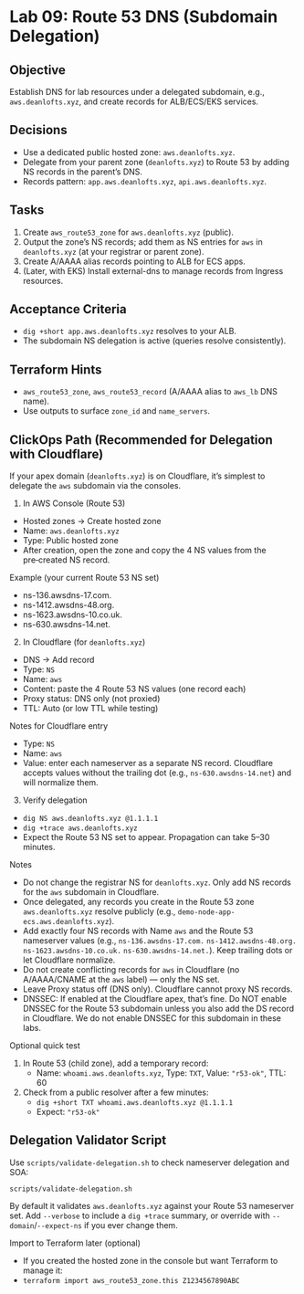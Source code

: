 # Lab 09: Route 53 DNS (Subdomain Delegation)

## Objective

Establish DNS for lab resources under a delegated subdomain, e.g., `aws.deanlofts.xyz`, and create records for ALB/ECS/EKS services.

## Decisions

- Use a dedicated public hosted zone: `aws.deanlofts.xyz`.
- Delegate from your parent zone (`deanlofts.xyz`) to Route 53 by adding NS records in the parent’s DNS.
- Records pattern: `app.aws.deanlofts.xyz`, `api.aws.deanlofts.xyz`.

## Tasks

1. Create `aws_route53_zone` for `aws.deanlofts.xyz` (public).
2. Output the zone’s NS records; add them as NS entries for `aws` in `deanlofts.xyz` (at your registrar or parent zone).
3. Create A/AAAA alias records pointing to ALB for ECS apps.
4. (Later, with EKS) Install external-dns to manage records from Ingress resources.

## Acceptance Criteria

- `dig +short app.aws.deanlofts.xyz` resolves to your ALB.
- The subdomain NS delegation is active (queries resolve consistently).

## Terraform Hints

- `aws_route53_zone`, `aws_route53_record` (A/AAAA alias to `aws_lb` DNS name).
- Use outputs to surface `zone_id` and `name_servers`.

## ClickOps Path (Recommended for Delegation with Cloudflare)

If your apex domain (`deanlofts.xyz`) is on Cloudflare, it’s simplest to delegate the `aws` subdomain via the consoles.

1. In AWS Console (Route 53)

- Hosted zones → Create hosted zone
- Name: `aws.deanlofts.xyz`
- Type: Public hosted zone
- After creation, open the zone and copy the 4 NS values from the pre‑created NS record.

Example (your current Route 53 NS set)

- ns-136.awsdns-17.com.
- ns-1412.awsdns-48.org.
- ns-1623.awsdns-10.co.uk.
- ns-630.awsdns-14.net.

2. In Cloudflare (for `deanlofts.xyz`)

- DNS → Add record
- Type: `NS`
- Name: `aws`
- Content: paste the 4 Route 53 NS values (one record each)
- Proxy status: DNS only (not proxied)
- TTL: Auto (or low TTL while testing)

Notes for Cloudflare entry

- Type: `NS`
- Name: `aws`
- Value: enter each nameserver as a separate NS record. Cloudflare accepts values without the trailing dot (e.g., `ns-630.awsdns-14.net`) and will normalize them.

3. Verify delegation

- `dig NS aws.deanlofts.xyz @1.1.1.1`
- `dig +trace aws.deanlofts.xyz`
- Expect the Route 53 NS set to appear. Propagation can take 5–30 minutes.

Notes

- Do not change the registrar NS for `deanlofts.xyz`. Only add NS records for the `aws` subdomain in Cloudflare.
- Once delegated, any records you create in the Route 53 zone `aws.deanlofts.xyz` resolve publicly (e.g., `demo-node-app-ecs.aws.deanlofts.xyz`).
- Add exactly four NS records with Name `aws` and the Route 53 nameserver values (e.g., `ns-136.awsdns-17.com.` `ns-1412.awsdns-48.org.` `ns-1623.awsdns-10.co.uk.` `ns-630.awsdns-14.net.`). Keep trailing dots or let Cloudflare normalize.
- Do not create conflicting records for `aws` in Cloudflare (no A/AAAA/CNAME at the `aws` label) — only the NS set.
- Leave Proxy status off (DNS only). Cloudflare cannot proxy NS records.
- DNSSEC: If enabled at the Cloudflare apex, that’s fine. Do NOT enable DNSSEC for the Route 53 subdomain unless you also add the DS record in Cloudflare. We do not enable DNSSEC for this subdomain in these labs.

Optional quick test

1. In Route 53 (child zone), add a temporary record:
   - Name: `whoami.aws.deanlofts.xyz`, Type: `TXT`, Value: `"r53-ok"`, TTL: 60
2. Check from a public resolver after a few minutes:
   - `dig +short TXT whoami.aws.deanlofts.xyz @1.1.1.1`
   - Expect: `"r53-ok"`

## Delegation Validator Script

Use `scripts/validate-delegation.sh` to check nameserver delegation and SOA:

```
scripts/validate-delegation.sh
```

By default it validates `aws.deanlofts.xyz` against your Route 53 nameserver set. Add `--verbose` to include a `dig +trace` summary, or override with `--domain`/`--expect-ns` if you ever change them.

Import to Terraform later (optional)

- If you created the hosted zone in the console but want Terraform to manage it:
- `terraform import aws_route53_zone.this Z1234567890ABC`

